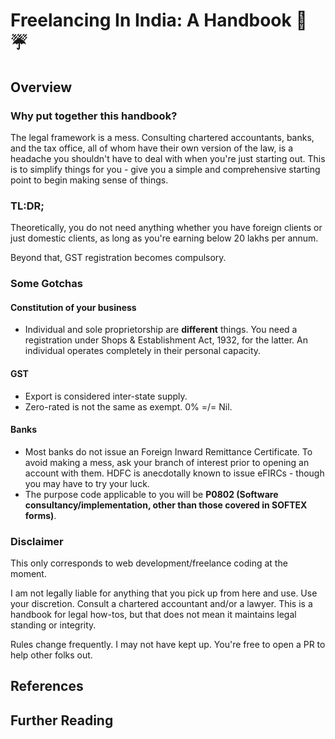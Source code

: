# Freelancing In India: A Handbook 📗 ☔️

## Overview

### Why put together this handbook?

The legal framework is a mess. Consulting chartered accountants, banks, and the tax office, all of whom have their own version of the law, is a headache you shouldn't have to deal with when you're just starting out. This is to simplify things for you - give you a simple and comprehensive starting point to begin making sense of things.

### TL:DR;

Theoretically, you do not need anything whether you have foreign clients or just domestic clients, as long as you're earning below 20 lakhs per annum.

Beyond that, GST registration becomes compulsory.

### Some Gotchas

#### Constitution of your business
* Individual and sole proprietorship are **different** things. You need a registration under Shops & Establishment Act, 1932, for the latter. An individual operates completely in their personal capacity.

#### GST
* Export is considered inter-state supply.
* Zero-rated is not the same as exempt. 0% =/= Nil.

#### Banks
* Most banks do not issue an Foreign Inward Remittance Certificate. To avoid making a mess, ask your branch of interest prior to opening an account with them. HDFC is anecdotally known to issue eFIRCs - though you may have to try your luck.
* The purpose code applicable to you will be **P0802 (Software consultancy/implementation, other than those covered in SOFTEX forms)**.

### Disclaimer

This only corresponds to web development/freelance coding at the moment.

I am not legally liable for anything that you pick up from here and use. Use your discretion. Consult a chartered accountant and/or a lawyer. This is a handbook for legal how-tos, but that does not mean it maintains legal standing or integrity.

Rules change frequently. I may not have kept up. You're free to open a PR to help other folks out.

## References

## Further Reading
